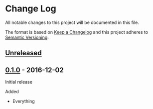 # Change Log

All notable changes to this project will be documented in this file.

The format is based on [Keep a Changelog](http://keepachangelog.com/)
and this project adheres to [Semantic Versioning](http://semver.org/).

## [Unreleased]

[Unreleased]: https://github.com/mygroup/ryandemo/compare/0.1.0...HEAD

## [0.1.0] - 2016-12-02

Initial release

[0.1.0]: https://github.com/mygroup/ryandemo/tree/0.1.0

Added

-   Everything
